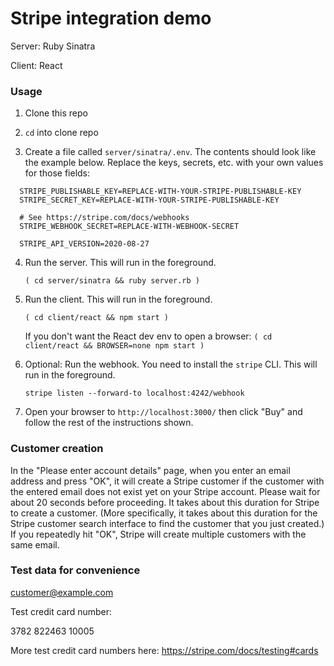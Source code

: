 # Stripe integration demo

Server: Ruby Sinatra

Client: React

### Usage

1. Clone this repo

2. `cd` into clone repo

3. Create a file called `server/sinatra/.env`. The contents should look like the example below. Replace the keys, secrets, etc. with your own values for those fields:
  ```
    STRIPE_PUBLISHABLE_KEY=REPLACE-WITH-YOUR-STRIPE-PUBLISHABLE-KEY
    STRIPE_SECRET_KEY=REPLACE-WITH-YOUR-STRIPE-PUBLISHABLE-KEY

    # See https://stripe.com/docs/webhooks
    STRIPE_WEBHOOK_SECRET=REPLACE-WITH-WEBHOOK-SECRET

    STRIPE_API_VERSION=2020-08-27
  ```

4. Run the server. This will run in the foreground.

    `( cd server/sinatra && ruby server.rb )`

5. Run the client. This will run in the foreground.

    `( cd client/react && npm start )`

    If you don't want the React dev env to open a browser:
    `( cd client/react && BROWSER=none npm start )`

6. Optional: Run the webhook. You need to install the `stripe` CLI. This will run in the foreground.

    `stripe listen --forward-to localhost:4242/webhook`

7. Open your browser to `http://localhost:3000/` then click "Buy" and follow the rest of the instructions shown.

### Customer creation

In the "Please enter account details" page, when you enter an email address and press "OK", it will create a Stripe customer if the customer with the entered email does not exist yet on your Stripe account. Please wait for about 20 seconds before proceeding. It takes about this duration for Stripe to create a customer. (More specifically, it takes about this duration for the Stripe customer search interface to find the customer that you just created.) If you repeatedly hit "OK", Stripe will create multiple customers with the same email.

### Test data for convenience

customer@example.com

Test credit card number:

3782 822463 10005

More test credit card numbers here: https://stripe.com/docs/testing#cards

